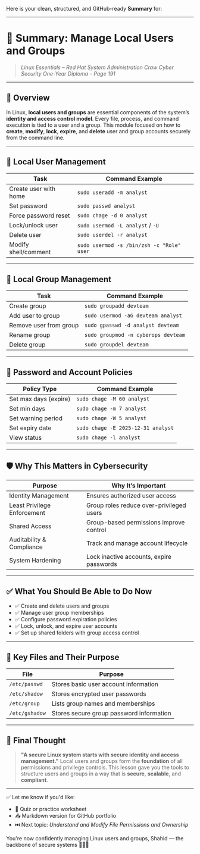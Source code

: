 Here is your clean, structured, and GitHub-ready **Summary** for:

---

# 📎 **Summary: Manage Local Users and Groups**

> *Linux Essentials – Red Hat System Administration*
> *Craw Cyber Security One-Year Diploma – Page 191*

---

## 📖 Overview

In Linux, **local users and groups** are essential components of the system’s **identity and access control model**. Every file, process, and command execution is tied to a user and a group. This module focused on how to **create**, **modify**, **lock**, **expire**, and **delete** user and group accounts securely from the command line.

---

## 👤 Local User Management

| Task                  | Command Example                           |
| --------------------- | ----------------------------------------- |
| Create user with home | `sudo useradd -m analyst`                 |
| Set password          | `sudo passwd analyst`                     |
| Force password reset  | `sudo chage -d 0 analyst`                 |
| Lock/unlock user      | `sudo usermod -L analyst` / `-U`          |
| Delete user           | `sudo userdel -r analyst`                 |
| Modify shell/comment  | `sudo usermod -s /bin/zsh -c "Role" user` |

---

## 👥 Local Group Management

| Task                   | Command Example                     |
| ---------------------- | ----------------------------------- |
| Create group           | `sudo groupadd devteam`             |
| Add user to group      | `sudo usermod -aG devteam analyst`  |
| Remove user from group | `sudo gpasswd -d analyst devteam`   |
| Rename group           | `sudo groupmod -n cyberops devteam` |
| Delete group           | `sudo groupdel devteam`             |

---

## 🔐 Password and Account Policies

| Policy Type           | Command Example                    |
| --------------------- | ---------------------------------- |
| Set max days (expire) | `sudo chage -M 60 analyst`         |
| Set min days          | `sudo chage -m 7 analyst`          |
| Set warning period    | `sudo chage -W 5 analyst`          |
| Set expiry date       | `sudo chage -E 2025-12-31 analyst` |
| View status           | `sudo chage -l analyst`            |

---

## 🛡️ Why This Matters in Cybersecurity

| Purpose                     | Why It’s Important                       |
| --------------------------- | ---------------------------------------- |
| Identity Management         | Ensures authorized user access           |
| Least Privilege Enforcement | Group roles reduce over-privileged users |
| Shared Access               | Group-based permissions improve control  |
| Auditability & Compliance   | Track and manage account lifecycle       |
| System Hardening            | Lock inactive accounts, expire passwords |

---

## ✅ What You Should Be Able to Do Now

* ✅ Create and delete users and groups
* ✅ Manage user group memberships
* ✅ Configure password expiration policies
* ✅ Lock, unlock, and expire user accounts
* ✅ Set up shared folders with group access control

---

## 📂 Key Files and Their Purpose

| File           | Purpose                                  |
| -------------- | ---------------------------------------- |
| `/etc/passwd`  | Stores basic user account information    |
| `/etc/shadow`  | Stores encrypted user passwords          |
| `/etc/group`   | Lists group names and memberships        |
| `/etc/gshadow` | Stores secure group password information |

---

## 🧠 Final Thought

> **"A secure Linux system starts with secure identity and access management."**
> Local users and groups form the **foundation** of all permissions and privilege controls. This lesson gave you the tools to structure users and groups in a way that is **secure**, **scalable**, and **compliant**.

---

✅ Let me know if you'd like:

* 🧠 Quiz or practice worksheet
* 📥 Markdown version for GitHub portfolio
* ⏭️ Next topic: *Understand and Modify File Permissions and Ownership*

You're now confidently managing Linux users and groups, Shahid — the backbone of secure systems 👤👥🔐
